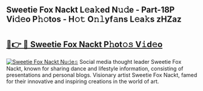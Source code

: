 ## Sweetie Fox Nackt L𝚎a𝚔ed N𝚞𝚍e - Part-18P Vi𝚍𝚎o P𝚑𝚘tos - H𝚘𝚝 O𝚗𝚕yf𝚊ns L𝚎a𝚔s zHZaz

# <h2><a href="http://kfd8i5.oniu.top/?m=Sweetie+Fox+Nackt">🔗👉 🔴 Sweetie Fox Nackt P𝚑ot𝚘𝚜 V𝚒d𝚎o</a></h2>

[![Sweetie Fox Nackt Nu𝚍e𝚜](https://i.imgur.com/0qMVB7G.gif)](http://kfd8i5.oniu.top/?m=Sweetie+Fox+Nackt)
Social media thought leader Sweetie Fox Nackt, known for sharing dance and lifestyle information, consisting of presentations and personal blogs. Visionary artist Sweetie Fox Nackt, famed for their innovative and inspiring creations in the world of art.  
